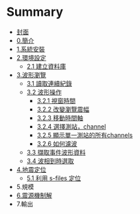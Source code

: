 # Summary

* [封面](README.md)
* [0.簡介](0jian-jie.md)
* [1.系統安裝](1xi-tong-an-zhuang.md)
* [2.環境設定](chapter1.md)
  * [2.1 建立資料庫](chapter1/21-jian-li-zi-liao-ku.md)
* [3.波形瀏覽](a.md)
  * [3.1 讀取連續紀錄](a/1du-qu-lian-xu-ji-lu.md)
  * [3.2 波形操作](a/2bo-xing-cao-zuo.md)
    * [3.2.1 視窗時間](a/2bo-xing-cao-zuo/21-shi-chuang-shi-jian.md)
    * [3.2.2 改變瀏覽震幅](a/2bo-xing-cao-zuo/22-gai-bian-liu-lan-zhen-fu.md)
    * [3.2.3 移動時間軸](a/2bo-xing-cao-zuo/23-yi-dong-shi-jian-zhou.md)
    * [3.2.4 選擇測站，channel](a/2bo-xing-cao-zuo/24-xuan-ze-ce-zhan-ff0c-channel.md)
    * [3.2.5 顯示單一測站的所有channels](a/2bo-xing-cao-zuo/25-xian-shi-dan-yi-ce-zhan-de-suo-you-channels.md)
    * [3.2.6 如何濾波](a/2bo-xing-cao-zuo/26-ru-he-lv-bo.md)
  * [3.3 擷取事件波形資料](a/a.md)
  * [3.4 波相到時選取](aa.md)
* [4.地震定位](5di-zhen-ding-wei.md)
  * [5.1 利用 s-files 定位](5di-zhen-ding-wei/51-61-locate-a-local-event-using-phases-in-s-file.md)
* 5.規模
* [6.震源機制解](7zhen-yuan-ji-zhi-jie.md)
* 7.輸出

